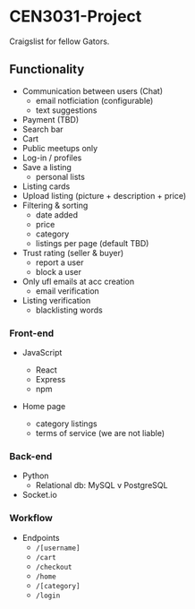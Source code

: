 # CEN3031-Project
Craigslist for fellow Gators.

## Functionality
- Communication between users (Chat)
  - email notficiation (configurable)
  - text suggestions
- Payment (TBD)
- Search bar
- Cart
- Public meetups only
- Log-in / profiles
- Save a listing
  - personal lists
- Listing cards
- Upload listing (picture + description + price)
- Filtering & sorting
  - date added
  - price
  - category
  - listings per page (default TBD)
- Trust rating (seller & buyer)
  - report a user
  - block a user
- Only ufl emails at acc creation
  - email verification
- Listing verification
  - blacklisting words

### Front-end
- JavaScript
  - React
  - Express
  - npm
 
- Home page
  - category listings
  - terms of service (we are not liable)

### Back-end
- Python
  - Relational db: MySQL v PostgreSQL
- Socket.io

### Workflow
- Endpoints
  - `/[username]`
  - `/cart`
  - `/checkout`
  - `/home`
  - `/[category]`
  - `/login`
